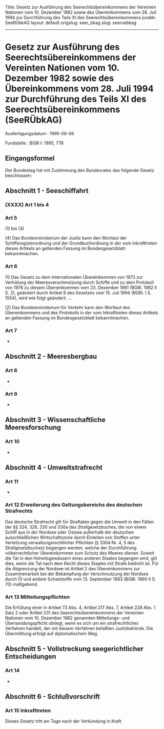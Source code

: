 Title: Gesetz zur Ausführung des Seerechtsübereinkommens der Vereinten Nationen vom
  10. Dezember 1982 sowie des Übereinkommens vom 28. Juli 1994 zur Durchführung des
  Teils XI des Seerechtsübereinkommens
jurabk: SeeRÜbkAG
layout: default
origslug: seer_bkag
slug: seeruebkag

---

# Gesetz zur Ausführung des Seerechtsübereinkommens der Vereinten Nationen vom 10. Dezember 1982 sowie des Übereinkommens vom 28. Juli 1994 zur Durchführung des Teils XI des Seerechtsübereinkommens (SeeRÜbkAG)

Ausfertigungsdatum
:   1995-06-06

Fundstelle
:   BGBl I: 1995, 778



## Eingangsformel

Der Bundestag hat mit Zustimmung des Bundesrates das folgende Gesetz
beschlossen:


## Abschnitt 1 - Seeschiffahrt



### (XXXX) Art 1 bis 4



### Art 5

(1) bis (3)

(4) Das Bundesministerium der Justiz kann den Wortlaut der
Schiffsregisterordnung und der Grundbuchordnung in der vom
Inkrafttreten dieses Artikels an geltenden Fassung im
Bundesgesetzblatt bekanntmachen.


### Art 6

(1) Das Gesetz zu dem Internationalen Übereinkommen von 1973 zur
Verhütung der Meeresverschmutzung durch Schiffe und zu dem Protokoll
von 1978 zu diesem Übereinkommen vom 23. Dezember 1981 (BGBl. 1982 II
S. 2), geändert durch Artikel 8 des Gesetzes vom 15. Juli 1994 (BGBl.
I S. 1554), wird wie folgt geändert: ...

(2) Das Bundesministerium für Verkehr kann den Wortlaut des
Übereinkommens und des Protokolls in der vom Inkrafttreten dieses
Artikels an geltenden Fassung im Bundesgesetzblatt bekanntmachen.


### Art 7

-


## Abschnitt 2 - Meeresbergbau



### Art 8

-


### Art 9

-


## Abschnitt 3 - Wissenschaftliche Meeresforschung



### Art 10

-


## Abschnitt 4 - Umweltstrafrecht



### Art 11

-


### Art 12 Erweiterung des Geltungsbereichs des deutschen Strafrechts

Das deutsche Strafrecht gilt für Straftaten gegen die Umwelt in den
Fällen der §§ 324, 326, 330 und 330a des Strafgesetzbuches, die von
einem Schiff aus in der Nordsee oder Ostsee außerhalb der deutschen
ausschließlichen Wirtschaftszone durch Einleiten von Stoffen unter
Verletzung verwaltungsrechtlicher Pflichten (§ 330d Nr. 4, 5 des
Strafgesetzbuches) begangen werden, welche der Durchführung
völkerrechtlicher Übereinkommen zum Schutz des Meeres dienen. Soweit
die Tat in den Hoheitsgewässern eines anderen Staates begangen wird,
gilt dies, wenn die Tat nach dem Recht dieses Staates mit Strafe
bedroht ist. Für die Abgrenzung der Nordsee ist Artikel 2 des
Übereinkommens zur Zusammenarbeit bei der Bekämpfung der Verschmutzung
der Nordsee durch Öl und andere Schadstoffe vom 13. September 1983
(BGBl. 1990 II S. 70) maßgebend.


### Art 13 Mitteilungspflichten

Die Erfüllung einer in Artikel 73 Abs. 4, Artikel 217 Abs. 7, Artikel
228 Abs. 1 Satz 2 oder Artikel 231 des Seerechtsübereinkommens der
Vereinten Nationen vom 10. Dezember 1982 genannten Mitteilungs- und
Übersendungspflicht obliegt, wenn es sich um ein strafrechtliches
Verfahren handelt, der mit diesem Verfahren befaßten Justizbehörde.
Die Übermittlung erfolgt auf diplomatischem Weg.


## Abschnitt 5 - Vollstreckung seegerichtlicher Entscheidungen



### Art 14

-


## Abschnitt 6 - Schlußvorschrift



### Art 15 Inkrafttreten

Dieses Gesetz tritt am Tage nach der Verkündung in Kraft.

